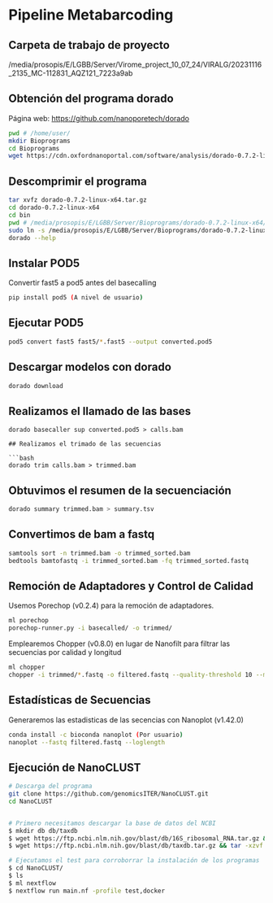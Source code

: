 # Pipeline Metabarcoding

## Carpeta de trabajo de proyecto

/media/prosopis/E/LGBB/Server/Virome_project_10_07_24/VIRALG/20231116_2135_MC-112831_AQZ121_7223a9ab

## Obtención del programa dorado

Página web: https://github.com/nanoporetech/dorado

```bash
pwd # /home/user/
mkdir Bioprograms
cd Bioprograms
wget https://cdn.oxfordnanoportal.com/software/analysis/dorado-0.7.2-linux-x64.tar.gz
```

## Descomprimir el programa

```bash
tar xvfz dorado-0.7.2-linux-x64.tar.gz
cd dorado-0.7.2-linux-x64
cd bin
pwd # /media/prosopis/E/LGBB/Server/Bioprograms/dorado-0.7.2-linux-x64/bin
sudo ln -s /media/prosopis/E/LGBB/Server/Bioprograms/dorado-0.7.2-linux-x64/bin/dorado /usr/local/bin/dorado (escribirlo)
dorado --help
```

## Instalar POD5

Convertir fast5 a pod5 antes del basecalling

```bash
pip install pod5 (A nivel de usuario)
```

## Ejecutar POD5

```bash
pod5 convert fast5 fast5/*.fast5 --output converted.pod5

```

## Descargar modelos con dorado

```bash
dorado download
```

## Realizamos el llamado de las bases

```
dorado basecaller sup converted.pod5 > calls.bam

## Realizamos el trimado de las secuencias

```bash
dorado trim calls.bam > trimmed.bam
```

## Obtuvimos el resumen de la secuenciación 

```bash
dorado summary trimmed.bam > summary.tsv 
```
## Convertimos de bam a fastq

```bash
samtools sort -n trimmed.bam -o trimmed_sorted.bam
bedtools bamtofastq -i trimmed_sorted.bam -fq trimmed_sorted.fastq
```

## Remoción de Adaptadores y Control de Calidad

Usemos Porechop (v0.2.4) para la remoción de adaptadores.

```bash
ml porechop
porechop-runner.py -i basecalled/ -o trimmed/
```

Emplearemos Chopper (v0.8.0) en lugar de Nanofilt para filtrar las secuencias por calidad y longitud

```bash
ml chopper
chopper -i trimmed/*.fastq -o filtered.fastq --quality-threshold 10 --min-length 1000
```

## Estadísticas de Secuencias

Generaremos las estadisticas de las secencias con Nanoplot (v1.42.0)

```bash
conda install -c bioconda nanoplot (Por usuario)
nanoplot --fastq filtered.fastq --loglength
```


## Ejecución de NanoCLUST

```bash
# Descarga del programa
git clone https://github.com/genomicsITER/NanoCLUST.git
cd NanoCLUST


# Primero necesitamos descargar la base de datos del NCBI
$ mkdir db db/taxdb
$ wget https://ftp.ncbi.nlm.nih.gov/blast/db/16S_ribosomal_RNA.tar.gz && tar -xzvf 16S_ribosomal_RNA.tar.gz -C db
$ wget https://ftp.ncbi.nlm.nih.gov/blast/db/taxdb.tar.gz && tar -xzvf taxdb.tar.gz -C db/taxdb

# Ejecutamos el test para corroborrar la instalación de los programas
$ cd NanoCLUST/
$ ls
$ ml nextflow
$ nextflow run main.nf -profile test,docker
```
